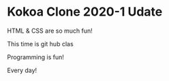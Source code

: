 # Kokoa Clone 2020-1 Udate

HTML & CSS are so much fun!

This time is git hub clas

Programming is fun!

Every day!
